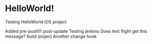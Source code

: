 HelloWorld!
==========

Testing HelloWorld iOS project

Added pre-push!!! post-update
Testing jenkins
Does test flight get this message?
build project
Another change
hook
